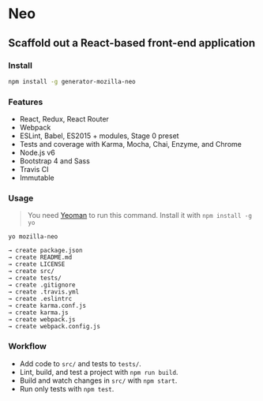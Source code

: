 # Neo
## Scaffold out a React-based front-end application

### Install

```sh
npm install -g generator-mozilla-neo
```

### Features

- React, Redux, React Router
- Webpack
- ESLint, Babel, ES2015 + modules, Stage 0 preset
- Tests and coverage with Karma, Mocha, Chai, Enzyme, and Chrome
- Node.js v6
- Bootstrap 4 and Sass
- Travis CI
- Immutable

### Usage
> You need [Yeoman](http://yeoman.io/) to run this command.
> Install it with `npm install -g yo`

```
yo mozilla-neo

→ create package.json
→ create README.md
→ create LICENSE
→ create src/
→ create tests/
→ create .gitignore
→ create .travis.yml
→ create .eslintrc
→ create karma.conf.js
→ create karma.js
→ create webpack.js
→ create webpack.config.js
```

### Workflow

- Add code to `src/` and tests to `tests/`.
- Lint, build, and test a project with `npm run build`.
- Build and watch changes in `src/` with `npm start`.
- Run only tests with `npm test`.
